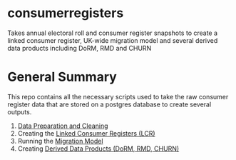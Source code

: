 # consumerregisters
Takes annual electoral roll and consumer register snapshots to create a linked consumer register, UK-wide migration model and several derived data products including DoRM, RMD and CHURN

# General Summary 
This repo contains all the necessary scripts used to take the raw consumer register data that are stored on a postgres database to create several outputs. 
1. [Data Preparation and Cleaning](1_DataPrep)
2. Creating the [Linked Consumer Registers (LCR)](2_LCR)
3. Running the [Migration Model](3_MigrationModel)
4. Creating [Derived Data Products (DoRM, RMD, CHURN)](4_DerivedData)



